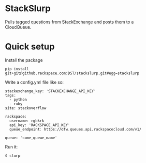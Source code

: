 StackSlurp
==========

Pulls tagged questions from StackExchange and posts them to a CloudQueue.

# Quick setup

Install the package

```
pip install git+git@github.rackspace.com:DST/stackslurp.git#egg=stackslurp
```

Write a config.yml file like so:

    stackexchange_key: 'STACKEXCHANGE_API_KEY'
    tags:
      - python
      - ruby
    site: stackoverflow

    rackspace:
      username: rgbkrk
      api_key: 'RACKSPACE_API_KEY'
      queue_endpoint: https://dfw.queues.api.rackspacecloud.com/v1/

    queue: 'some_queue_name'

Run it:

```
$ slurp
```
